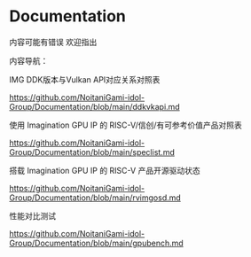 # Documentation

内容可能有错误 欢迎指出



内容导航：

IMG DDK版本与Vulkan API对应关系对照表

https://github.com/NoitaniGami-idol-Group/Documentation/blob/main/ddkvkapi.md

使用 Imagination GPU IP 的 RISC-V/信创/有可参考价值产品对照表

https://github.com/NoitaniGami-idol-Group/Documentation/blob/main/speclist.md

搭载 Imagination GPU IP 的 RISC-V 产品开源驱动状态

https://github.com/NoitaniGami-idol-Group/Documentation/blob/main/rvimgosd.md

性能对比测试

https://github.com/NoitaniGami-idol-Group/Documentation/blob/main/gpubench.md
